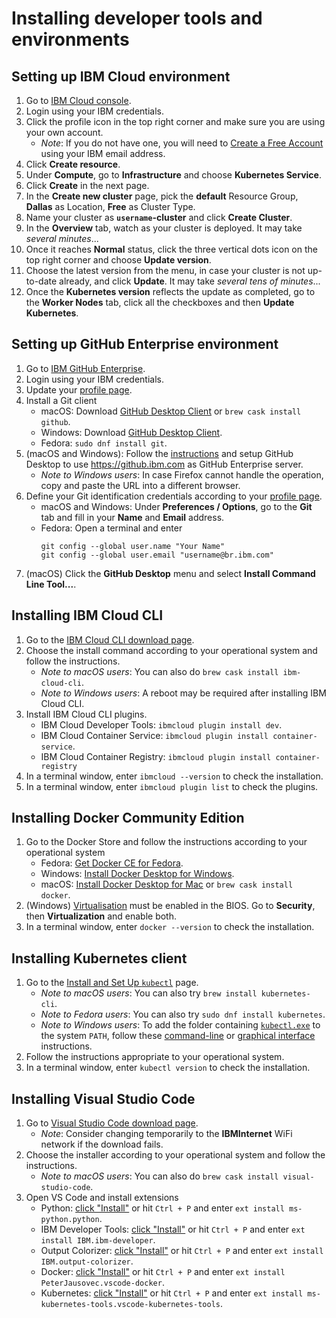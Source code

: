 # Installing developer tools and environments

## Setting up IBM Cloud environment

1. Go to [IBM Cloud console](https://console.bluemix.net/).
1. Login using your IBM credentials.
1. Click the profile icon in the top right corner and make sure you are using your own account.
    * *Note*: If you do not have one, you will need to [Create a Free Account](https://console.bluemix.net/registration/?target=%2Fdashboard%2Fapps) using your IBM email address.
1. Click **Create resource**.
1. Under **Compute**, go to **Infrastructure** and choose **Kubernetes Service**.
1. Click **Create** in the next page.
1. In the **Create new cluster** page, pick the **default** Resource Group, **Dallas** as Location, **Free** as Cluster Type.
1. Name your cluster as **`username`-cluster** and click **Create Cluster**.
1. In the **Overview** tab, watch as your cluster is deployed. It may take _several minutes_...
1. Once it reaches **Normal** status, click the three vertical dots icon on the top right corner and choose **Update version**.
1. Choose the latest version from the menu, in case your cluster is not up-to-date already, and click **Update**. It may take _several tens of minutes_...
1. Once the **Kubernetes version** reflects the update as completed, go to the **Worker Nodes** tab, click all the checkboxes and then **Update Kubernetes**.

## Setting up GitHub Enterprise environment

1. Go to [IBM GitHub Enterprise](https://github.ibm.com/).
1. Login using your IBM credentials.
1. Update your [profile page](https://github.ibm.com/settings/profile).
1. Install a Git client
    * macOS: Download [GitHub Desktop Client](https://desktop.github.com) or `brew cask install github`.
    * Windows: Download [GitHub Desktop Client](https://desktop.github.com).
    * Fedora: `sudo dnf install git`.
1. (macOS and Windows): Follow the [instructions](https://help.github.com/desktop/guides/getting-started-with-github-desktop/authenticating-to-github/) and setup GitHub Desktop to use <https://github.ibm.com> as GitHub Enterprise server.
    * *Note to Windows users*: In case Firefox cannot handle the operation, copy and paste the URL into a different browser.
1. Define your Git identification credentials according to your [profile page](https://github.ibm.com/settings/profile).
    * macOS and Windows: Under **Preferences / Options**, go to the **Git** tab and fill in your **Name** and **Email** address.
    * Fedora: Open a terminal and enter
        ```Shell
        git config --global user.name "Your Name"
        git config --global user.email "username@br.ibm.com"
        ```
1. (macOS) Click the **GitHub Desktop** menu and select **Install Command Line Tool...**.

## Installing IBM Cloud CLI

1. Go to the [IBM Cloud CLI download page](https://console.bluemix.net/docs/cli/reference/ibmcloud/download_cli.html#shell_install).
1. Choose the install command according to your operational system and follow the instructions.
    * *Note to macOS users*: You can also do `brew cask install ibm-cloud-cli`.
    * *Note to Windows users*: A reboot may be required after installing IBM Cloud CLI.
1. Install IBM Cloud CLI plugins.
    * IBM Cloud Developer Tools: `ibmcloud plugin install dev`.
    * IBM Cloud Container Service: `ibmcloud plugin install container-service`.
    * IBM Cloud Container Registry: `ibmcloud plugin install container-registry`
1. In a terminal window, enter `ibmcloud --version` to check the installation.
1. In a terminal window, enter `ibmcloud plugin list` to check the plugins.

## Installing Docker Community Edition

1. Go to the Docker Store and follow the instructions according to your operational system
    * Fedora: [Get Docker CE for Fedora](https://docs.docker.com/install/linux/docker-ce/fedora/).
    * Windows: [Install Docker Desktop for Windows](https://docs.docker.com/docker-for-windows/install/).
    * macOS: [Install Docker Desktop for Mac](https://docs.docker.com/docker-for-mac/install/) or `brew cask install docker`.
1. (Windows) [Virtualisation](https://docs.docker.com/docker-for-windows/troubleshoot/#virtualization-must-be-enabled) must be enabled in the BIOS. Go to **Security**, then **Virtualization** and enable both.
1. In a terminal window, enter `docker --version` to check the installation.

## Installing Kubernetes client

1. Go to the [Install and Set Up `kubectl`](https://kubernetes.io/docs/tasks/tools/install-kubectl/) page.
    * *Note to macOS users*: You can also try `brew install kubernetes-cli`.
    * *Note to Fedora users*: You can also try `sudo dnf install kubernetes`.
    * *Note to Windows users*: To add the folder containing [`kubectl.exe`](https://kubernetes.io/docs/tasks/tools/install-kubectl/#install-kubectl-binary-using-curl) to the system `PATH`, follow these [command-line](https://www.windows-commandline.com/set-path-command-line/) or [graphical interface](http://www.itprotoday.com/management-mobility/how-can-i-add-new-folder-my-system-path) instructions.
1. Follow the instructions appropriate to your operational system.
1. In a terminal window, enter `kubectl version` to check the installation.

## Installing Visual Studio Code

1. Go to [Visual Studio Code download page](https://code.visualstudio.com/Download).
    * *Note*: Consider changing temporarily to the **IBMInternet** WiFi network if the download fails.
1. Choose the installer according to your operational system and follow the instructions.
    * *Note to macOS users*: You can also do `brew cask install visual-studio-code`.
1. Open VS Code and install extensions
    * Python: [click "Install"](https://marketplace.visualstudio.com/items?itemName=ms-python.python) or hit `Ctrl + P` and enter `ext install ms-python.python`.
    * IBM Developer Tools: [click "Install"](https://marketplace.visualstudio.com/items?itemName=IBM.ibm-developer) or hit `Ctrl + P` and enter `ext install IBM.ibm-developer`.
    * Output Colorizer: [click "Install"](https://marketplace.visualstudio.com/items?itemName=IBM.output-colorizer) or hit `Ctrl + P` and enter `ext install IBM.output-colorizer`.
    * Docker: [click "Install"](https://marketplace.visualstudio.com/items?itemName=PeterJausovec.vscode-docker) or hit `Ctrl + P` and enter `ext install PeterJausovec.vscode-docker`.
    * Kubernetes: [click "Install"](https://marketplace.visualstudio.com/items?itemName=ms-kubernetes-tools.vscode-kubernetes-tools) or hit `Ctrl + P` and enter `ext install ms-kubernetes-tools.vscode-kubernetes-tools`.
